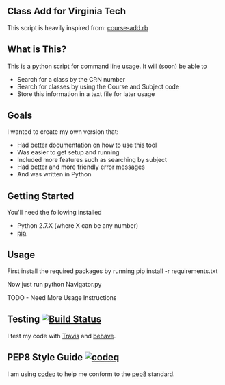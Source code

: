 ## Class Add for Virginia Tech

This script is heavily inspired from: [course-add.rb](https://github.com/mil/virginia-tech-hacks/blob/master/course-add.rb)

## What is This?

This is a python script for command line usage.  It will (soon) be able to

- Search for a class by the CRN number
- Search for classes by using the Course and Subject code
- Store this information in a text file for later usage

## Goals

I wanted to create my own version that:

- Had better documentation on how to use this tool
- Was easier to get setup and running
- Included more features such as searching by subject
- Had better and more friendly error messages
- And was written in Python

## Getting Started

You'll need the following installed

- Python 2.7.X (where X can be any number)
- [pip](http://www.pip-installer.org/en/latest/installing.html)

## Usage

First install the required packages by running
    pip install -r requirements.txt

Now just run
    python Navigator.py

TODO - Need More Usage Instructions

## Testing [![Build Status](https://travis-ci.org/jason-riddle/VT-Python-Class-Add.png)](https://travis-ci.org/jason-riddle/VT-Python-Class-Add)

I test my code with [Travis](https://travis-ci.org/) and [behave](http://pythonhosted.org/behave/).

## PEP8 Style Guide [![codeq](https://codeq.io/github/jason-riddle/VT-Python-Class-Add/badges/testing.png)](https://codeq.io/github/jason-riddle/VT-Python-Class-Add/branches/testing)

I am using [codeq](http://codeq.io/) to help me conform to the [pep8](http://www.python.org/dev/peps/pep-0008/) standard.
